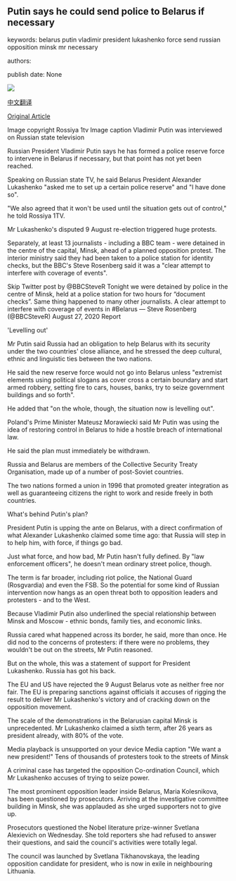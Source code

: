 ## Putin says he could send police to Belarus if necessary

keywords: belarus putin vladimir president lukashenko force send russian opposition minsk mr necessary

authors: 

publish date: None

![](https://ichef.bbci.co.uk/news/1024/branded_news/1475C/production/_114140838_mediaitem114140835.jpg)

[中文翻译](Putin%20says%20he%20could%20send%20police%20to%20Belarus%20if%20necessary_zh.md)

[Original Article](https://www.bbc.com/news/world-europe-53930796)

Image copyright Rossiya 1tv Image caption Vladimir Putin was interviewed on Russian state television

Russian President Vladimir Putin says he has formed a police reserve force to intervene in Belarus if necessary, but that point has not yet been reached.

Speaking on Russian state TV, he said Belarus President Alexander Lukashenko "asked me to set up a certain police reserve" and "I have done so".

"We also agreed that it won't be used until the situation gets out of control," he told Rossiya 1TV.

Mr Lukashenko's disputed 9 August re-election triggered huge protests.

Separately, at least 13 journalists - including a BBC team - were detained in the centre of the capital, Minsk, ahead of a planned opposition protest. The interior ministry said they had been taken to a police station for identity checks, but the BBC's Steve Rosenberg said it was a "clear attempt to interfere with coverage of events".

Skip Twitter post by @BBCSteveR Tonight we were detained by police in the centre of Minsk, held at a police station for two hours for “document checks”. Same thing happened to many other journalists. A clear attempt to interfere with coverage of events in \#Belarus — Steve Rosenberg (@BBCSteveR) August 27, 2020 Report

'Levelling out'

Mr Putin said Russia had an obligation to help Belarus with its security under the two countries' close alliance, and he stressed the deep cultural, ethnic and linguistic ties between the two nations.

He said the new reserve force would not go into Belarus unless "extremist elements using political slogans as cover cross a certain boundary and start armed robbery, setting fire to cars, houses, banks, try to seize government buildings and so forth".

He added that "on the whole, though, the situation now is levelling out".

Poland's Prime Minister Mateusz Morawiecki said Mr Putin was using the idea of restoring control in Belarus to hide a hostile breach of international law.

He said the plan must immediately be withdrawn.

Russia and Belarus are members of the Collective Security Treaty Organisation, made up of a number of post-Soviet countries.

The two nations formed a union in 1996 that promoted greater integration as well as guaranteeing citizens the right to work and reside freely in both countries.

What's behind Putin's plan?

President Putin is upping the ante on Belarus, with a direct confirmation of what Alexander Lukashenko claimed some time ago: that Russia will step in to help him, with force, if things go bad.

Just what force, and how bad, Mr Putin hasn't fully defined. By "law enforcement officers", he doesn't mean ordinary street police, though.

The term is far broader, including riot police, the National Guard (Rosgvardia) and even the FSB. So the potential for some kind of Russian intervention now hangs as an open threat both to opposition leaders and protesters - and to the West.

Because Vladimir Putin also underlined the special relationship between Minsk and Moscow - ethnic bonds, family ties, and economic links.

Russia cared what happened across its border, he said, more than once. He did nod to the concerns of protesters: if there were no problems, they wouldn't be out on the streets, Mr Putin reasoned.

But on the whole, this was a statement of support for President Lukashenko. Russia has got his back.

The EU and US have rejected the 9 August Belarus vote as neither free nor fair. The EU is preparing sanctions against officials it accuses of rigging the result to deliver Mr Lukashenko's victory and of cracking down on the opposition movement.

The scale of the demonstrations in the Belarusian capital Minsk is unprecedented. Mr Lukashenko claimed a sixth term, after 26 years as president already, with 80% of the vote.

Media playback is unsupported on your device Media caption "We want a new president\!" Tens of thousands of protesters took to the streets of Minsk

A criminal case has targeted the opposition Co-ordination Council, which Mr Lukashenko accuses of trying to seize power.

The most prominent opposition leader inside Belarus, Maria Kolesnikova, has been questioned by prosecutors. Arriving at the investigative committee building in Minsk, she was applauded as she urged supporters not to give up.

Prosecutors questioned the Nobel literature prize-winner Svetlana Alexievich on Wednesday. She told reporters she had refused to answer their questions, and said the council's activities were totally legal.

The council was launched by Svetlana Tikhanovskaya, the leading opposition candidate for president, who is now in exile in neighbouring Lithuania.